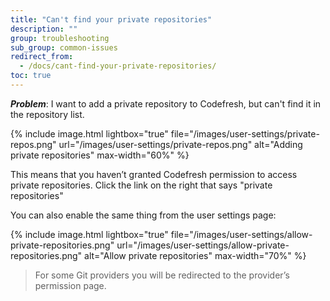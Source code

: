 ```yaml
---
title: "Can't find your private repositories"
description: ""
group: troubleshooting
sub_group: common-issues
redirect_from:
  - /docs/cant-find-your-private-repositories/
toc: true
---
```

***Problem***: I want to add a private repository to Codefresh, but can't find it in the repository list.

{% include 
image.html 
lightbox="true" 
file="/images/user-settings/private-repos.png" 
url="/images/user-settings/private-repos.png"
alt="Adding private repositories" 
max-width="60%"
%}

This means that you haven’t granted Codefresh permission to access private repositories.
Click the link on the right that says "private repositories"

You can also enable the same thing from the user settings page:

{% include 
image.html 
lightbox="true" 
file="/images/user-settings/allow-private-repositories.png" 
url="/images/user-settings/allow-private-repositories.png"
alt="Allow private repositories" 
max-width="70%"
%}




> For some Git providers you will be redirected to the provider’s permission page.


